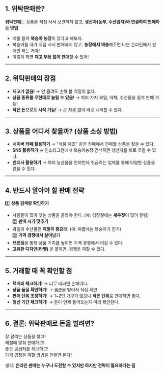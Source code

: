 
## **1. 위탁판매란?**  
**위탁판매**는 상품을 직접 사서 보관하지 않고, **생산자(농부, 수산업자)와 연결하여 판매하는 방법**
- 예를 들어 **복숭아 농장**이 있다고 해보자.  
- 복숭아를 내가 직접 사서 판매하지 않고, **농장에서 배송**해주면 나는 온라인에서 판매만 하는 거야!  
- 이렇게 하면 **재고 부담 없이 판매**할 수 있어!  

---

## **2. 위탁판매의 장점**  
- **재고가 없음!** → 안 팔려도 손해 볼 걱정이 없다.
- **상품 종류를 무한대로 늘릴 수 있음!** → 여러 가지 과일, 야채, 수산물을 쉽게 판매 가능!  
- **작은 돈으로도 시작 가능!** → 큰 자본 없이 바로 시작할 수 있다.

---

##  **3. 상품을 어디서 찾을까? (상품 소싱 방법)**  
-  **네이버 카페 활용하기** → "식품 제조" 같은 카페에서 판매할 상품을 찾을 수 있다.
-  **SNS 활용하기** → 인스타그램에서 복숭아농장 검색하면 생산자를 바로 찾을 수 있다.
-  **벤더사 활용하기** → 여러 농산물을 한꺼번에 취급하는 업체를 통해 다양한 상품을 얻을 수 있다.

---

## **4. 반드시 알아야 할 판매 전략**
1️⃣ **상품 검색량 확인하기**  
   - 사람들이 많이 찾는 상품을 골라야 한다. (예: 김장철에는 **새우젓**이 많이 팔림)  
2️⃣ **판매 시기 맞추기**  
   - 과일과 수산물은 **제철이 중요**해! (예: 여름에는 복숭아가 인기)  
3️⃣ **가격 경쟁에서 살아남기**  
   - **브랜딩**을 통해 상품 가치를 높이면 가격 경쟁에서 이길 수 있다.
   - **고유한 디자인(라벨)** 을 붙이면, 경쟁을 피할 수 있다.

---

## **5. 거래할 때 꼭 확인할 점**  
-  **택배비 체크하기!** → 너무 비싸면 손해이다.
-  **상품 품질 확인하기!** → 샘플을 받아서 직접 확인
- **판매 단위 조정하기!** → 1~2인 가구가 많으니 **작은 단위**로 판매하면 좋다.
-  **정산 기간 체크하기!** → 돈이 언제 들어오는지 미리 확인한다.

---

## **6. 결론: 위탁판매로 돈을 벌려면?**  
잘 팔리는 상품을 찾고!  
제철에 맞춰 판매하고!  
좋은 공급자를 확보하고!  
가격 경쟁을 피할 방법을 만들면 된다!  

생각: **온라인 판매는 누구나 도전할 수 있지만 하지만 전략이 필요하다는 점**
